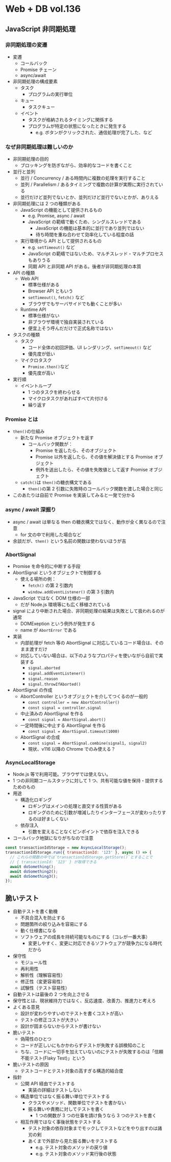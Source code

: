 # Web + DB vol.136

## JavaScript 非同期処理

### 非同期処理の変遷

- 変遷
  - コールバック
  - Promise チェーン
  - async/await
- 非同期処理の構成要素
  - タスク
    - プログラムの実行単位
  - キュー
    - タスクキュー
  - イベント
    - タスクが格納されるタイミングに関係する
    - プログラムが特定の状態になったときに発生する
      - e.g. ボタンがクリックされた、通信処理が完了した、など

### なぜ非同期処理は難しいのか

- 非同期処理の目的
  - ブロッキングを防ぎながら、効率的なコードを書くこと
- 並行と並列
  - 並行 / Concurrency / ある時間内に複数の処理を実行すること
  - 並列 / Parallelism / あるタイミングで複数の計算が実際に実行されている
  - 並行だけど並列でないとか、並列だけど並行でないとかが、ありえる
- 非同期処理には 2 つの種類がある
  - JavaScript の機能として提供されるもの
    - e.g. Promise, async / await
    - JavaScript の範疇で動くため、シングルスレッドである
      - JavaScript の機能は基本的に並行であり並列ではない
      - 待ち時間を重ね合わせて効率化している程度の話
  - 実行環境から API として提供されるもの
    - e.g. `setTimeout()` など
    - JavaScript の範疇ではないため、マルチスレッド・マルチプロセスもありうる
    - 同期 API と非同期 API がある。後者が非同期処理の本質
- API の種類
  - Web API
    - 標準仕様がある
    - Browser API ともいう
    - `setTimeout()`, `fetch()` など
    - ブラウザでもサーバサイドでも動くことが多い
  - Runtime API
    - 標準仕様がない
    - 非ブラウザ環境で独自実装されている
    - 便宜上そう呼んだだけで正式名称ではない
- タスクの種類
  - タスク
    - コード全体の初回評価、UI レンダリング、`setTimeout()` など
    - 優先度が低い
  - マイクロタスク
    - `Promise.then()`など
    - 優先度が高い
- 実行順
  - イベントループ
    - 1 つのタスクを終わらせる
    - マイクロタスクがあればすべて片付ける
    - 繰り返す

### Promise とは

- `then()`の仕組み
  - 新たな Promise オブジェクトを返す
    - コールバック関数が：
      - Promise を返したら、そのオブジェクト
      - Promise 以外を返したら、その値を解決値とする Promise オブジェクト
      - 例外を送出したら、その値を失敗値として返す Promise オブジェクト
  - `catch()`は `then()`の糖衣構文である
    - `then()`の第 2 引数に失敗時のコールバック関数を渡した場合と同じ
- このあたりは自前で Promise を実装してみると一発で分かる

### async / await 深掘り

- async / await は単なる then の糖衣構文ではなく、動作が全く異なるので注意
  - for 文の中で利用した場合など
- 余談だが、`then()` という名前の関数は使わないほうが吉

### AbortSignal

- Promise を命令的に中断する手段
- AbortSignal というオブジェクトで制御する
  - 使える場所の例：
    - `fetch()` の第 2 引数内
    - `window.addEventListener()` の第 3 引数内
- JavaScript ではなく DOM 仕様の一部
  - だが Node.js 環境等にも広く移植されている
- signal により中断された場合、非同期処理の結果は失敗として扱われるのが通常
  - DOMExeption という例外が発生する
  - name が `AbortError` である
- 実装
  - 内部処理が fetch 等の AbortSignal に対応しているコード場合は、そのまま渡すだけ
  - 対応していない場合は、以下のようなプロパティを使いながら自前で実装する
    - `signal.aborted`
    - `signal.addEventListener()`
    - `signal.reason`
    - `signal.throwIfAborted()`
- AbortSignal の作成
  - AbortController というオブジェクトを介してつくるのが一般的
    - `const controller = new AbortController()`
    - `const signal = controller.signal`
  - 中止済みの AbortSignal を作る
    - `const signal = AbortSignal.abort()`
  - 一定時間後に中止する AbortSignal を作る
    - `const signal = AbortSignal.timeout(1000)`
  - AbortSignal の合成
    - `const signal = AbortSignal.combine(signal1, signal2)`
    - 現状、v116 以降の Chrome でのみ使える？

### AsyncLocalStorage

- Node.js 等で利用可能。ブラウザでは使えない。
- 1 つの非同期コールスタックに対して 1 つ、共有可能な値を保持・提供するためのもの
- 用途
  - 構造化ロギング
    - ロギングはメインの処理と直交する性質がある
    - ロギングのために引数が増減したりインターフェースが変わったりするのは好ましくない
  - 依存注入
    - 引数を変えることなくピンポイントで依存を注入できる
- コールバック地獄になりがちなので注意

```js
const transactionIdStorage = new AsyncLocalStorage();
transactionIdStorage.run({ transactionId: '123' }, async () => {
  // これらの関数の中では`transactionIdStorage.getStore()`とすることで
  // { transactionId: '123' } が取得できる
  await doSomething();
  await doSomething2();
  await doSomething3();
});
```

## 脆いテスト

- 自動テストを書く動機
  - 不具合混入を防止する
  - 問題箇所の絞り込みを容易にする
  - 動く仕様書になる
  - ソフトウェアの成長を持続可能なものにする（コレが一番大事）
    - 変更しやすく、変更に対応できるソフトウェアが競争力になる時代だから
- 保守性
  - モジュール性
  - 再利用性
  - 解析性（理解容易性）
  - 修正性（変更容易性）
  - 試験性（テスト容易性）
- 自動テストは最後の 2 つを向上させる
- 保守性とは、現状維持力ではなく、反応速度、改善力、推進力と考えろ
- よくある意見
  - 設計が変わりやすいのでテストを書くコストが高い
  - テストの修正コストが大きい
  - 設計が固まらないからテストが書けない
- 脆いテスト
  - 偽陽性のひとつ
  - コードが正しいにもかかわらずテストが失敗する誤検知のこと
  - ちな、コードに一切手を加えていないのにテストが失敗するのは「信頼不能テスト(Flaky Test)」という
- 脆いテストの原因
  - テストコードとテスト対象の高すぎる構造的結合度
- 指針
  - 公開 API 経由でテストする
    - 実装の詳細はテストしない
  - 構造単位ではなく振る舞い単位でテストする
    - クラスやメソッド、関数単位でテストを書かない
    - 振る舞いや責務に対してテストを書く
      - 1 つの関数が 3 つの仕事を請け負うなら 3 つのテストを書く
  - 相互作用ではなく事後状態をテストする
    - テスト対象の依存対象までモックしてテストなどをやり出すのは諸刃の剣
    - あくまで外部から見た振る舞いをテストする
      - e.g. テスト対象のメソッドの戻り値
      - e.g. テスト対象のメソッド実行後の状態
